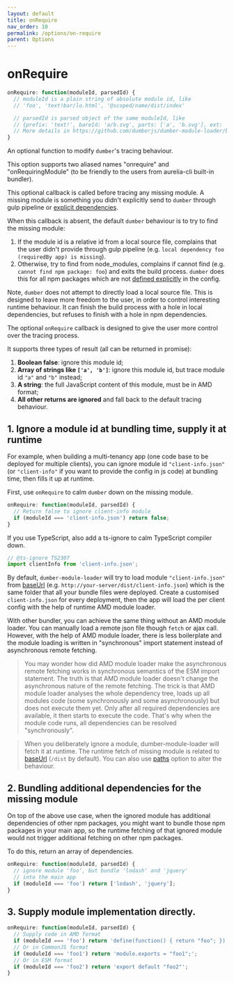 ```yaml
---
layout: default
title: onRequire
nav_order: 10
permalink: /options/on-require
parent: Options
---
```


# onRequire

```js
onRequire: function(moduleId, parsedId) {
  // moduleId is a plain string of absolute module id, like
  // 'foo', 'text!bar/lo.html', '@scoped/name/dist/index'

  // parsedId is parsed object of the same moduleId, like
  // {prefix: 'text!', bareId: 'a/b.svg', parts: ['a', 'b.svg'], ext: '.svg', cleanId: 'text!a/b.svg'}
  // More details in https://github.com/dumberjs/dumber-module-loader/blob/619ead4c2d1380e0611daead3e7320bcfca6c8b6/test/id-utils.spec.js#L28-L62
}
```

An optional function to modify `dumber`'s tracing behaviour.

This option supports two aliased names "onrequire" and "onRequiringModule" (to be friendly to the users from aurelia-cli built-in bundler).

This optional callback is called before tracing any missing module. A missing module is something you didn't explicitly send to `dumber` through gulp pipeline or [explicit dependencies](./deps).

When this callback is absent, the default `dumber` behaviour is to try to find the missing module:
1. If the module id is a relative id from a local source file, complains that the user didn't provide through gulp pipeline (e.g. `local dependency foo (requiredBy app) is missing`).
2. Otherwise, try to find from node_modules, complains if cannot find (e.g. `cannot find npm package: foo`) and exits the build process. `dumber` does this for all npm packages which are not [defined explicitly](./deps) in the config.

Note, `dumber` does not attempt to directly load a local source file. This is designed to leave more freedom to the user, in order to control interesting runtime behaviour. It can finish the build process with a hole in local dependencies, but refuses to finish with a hole in npm dependencies.

The optional `onRequire` callback is designed to give the user more control over the tracing process.

It supports three types of result (all can be returned in promise):

1. **Boolean false**: ignore this module id;
2. **Array of strings like `['a', 'b']`**: ignore this module id, but trace module id `"a"` and `"b"` instead;
3. **A string**: the full JavaScript content of this module, must be in AMD format;
4. **All other returns are ignored** and fall back to the default tracing behaviour.

## 1. Ignore a module id at bundling time, supply it at runtime

For example, when building a multi-tenancy app (one code base to be deployed for multiple clients), you can ignore module id `"client-info.json"` (or `"client-info"` if you want to provide the config in js code) at bundling time, then fills it up at runtime.

First, use `onRequire` to calm `dumber` down on the missing module.

```js
onRequire: function(moduleId, parsedId) {
  // Return false to ignore client-info module
  if (moduleId === 'client-info.json') return false;
}
```

If you use TypeScript, also add a ts-ignore to calm TypeScript compiler down.

```js
// @ts-ignore TS2307
import clientInfo from 'client-info.json';
```

By default, `dumber-module-loader` will try to load module `"client-info.json"` from [baseUrl](./base-url) (e.g. `http://your-server/dist/client-info.json`) which is the same folder that all your bundle files were deployed. Create a customised `client-info.json` for every deployment, then the app will load the per client config with the help of runtime AMD module loader.

With other bundler, you can achieve the same thing without an AMD module loader. You can manually load a remote json file though `fetch` or ajax call. However, with the help of AMD module loader, there is less boilerplate and the module loading is written in "synchronous" import statement instead of asynchronous remote fetching.

> You may wonder how did AMD module loader make the asynchronous remote fetching works in synchronous semantics of the ESM import statement. The truth is that AMD module loader doesn't change the asynchronous nature of the remote fetching. The trick is that AMD module loader analyses the whole dependency tree, loads up all modules code (some synchronously and some asynchronously) but does not execute them yet. Only after all required dependencies are available, it then starts to execute the code. That's why when the module code runs, all dependencies can be resolved "synchronously".

> When you deliberately ignore a module, dumber-module-loader will fetch it at runtime. The runtime fetch of missing module is related to [baseUrl](./base-url) (`/dist` by default). You can also use [paths](./paths) option to alter the behaviour.

## 2. Bundling additional dependencies for the missing module

On top of the above use case, when the ignored module has additional dependencies of other npm packages, you might want to bundle those npm packages in your main app, so the runtime fetching of that ignored module would not trigger additional fetching on other npm packages.

To do this, return an array of dependencies.

```js
onRequire: function(moduleId, parsedId) {
  // ignore module 'foo', but bundle 'lodash' and 'jquery'
  // into the main app
  if (moduleId === 'foo') return ['lodash', 'jquery'];
}
```

## 3. Supply module implementation directly.

```js
onRequire: function(moduleId, parsedId) {
  // Supply code in AMD format
  if (moduleId === 'foo') return 'define(function() { return "foo"; });';
  // Or in CommonJS format
  if (moduleId === 'foo1') return 'module.exports = "foo1";';
  // Or in ESM format
  if (moduleId === 'foo2') return 'export default "foo2"';
}
```
